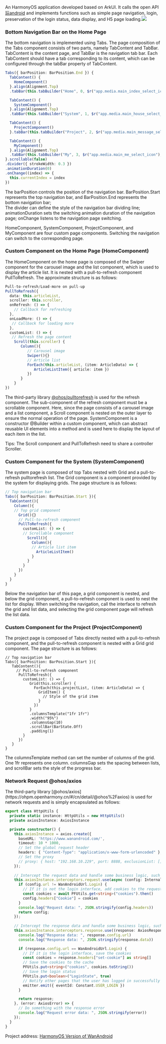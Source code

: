 An HarmonyOS application developed based on ArkUI. It calls the open API [玩android](https://www.wanandroid.com/) and implements functions such as simple page navigation, login, preservation of the login status, data display, and H5 page loading.![](https://p6-juejin.byteimg.com/tos-cn-i-k3u1fbpfcp/fbc15436b91a4d26b31f999e5324c1f8~tplv-k3u1fbpfcp-jj-mark:0:0:0:0:q75.image#?w=944&h=2038&s=246824&e=png&b=ffffff)

<h3 id="LsCN7">Bottom Navigation Bar on the Home Page</h3>
The bottom navigation is implemented using Tabs. The page composition of the Tabs component consists of two parts, namely TabContent and TabBar. TabContent is the content page, and TabBar is the navigation tab bar. Each TabContent should have a tab corresponding to its content, which can be configured through the tabBar property of TabContent.

```typescript
Tabs({ barPosition: BarPosition.End }) {
  TabContent() {
    HomeComponent()
  }.align(Alignment.Top)
  .tabBar(this.tabBuilder("Home", 0, $r("app.media.main_index_select_icon"), $r("app.media.main_index_icon")))

  TabContent() {
    SystemComponent()
  }.align(Alignment.Top)
  .tabBar(this.tabBuilder("System", 1, $r("app.media.main_house_select_icon"), $r("app.media.main_house_icon")))

  TabContent() {
    ProjectComponent()
  }.tabBar(this.tabBuilder("Project", 2, $r("app.media.main_message_select_icon"), $r("app.media.main_message_icon")))

  TabContent() {
    MyComponent()
  }.align(Alignment.Top)
  .tabBar(this.tabBuilder("My", 3, $r("app.media.main_me_select_icon"), $r("app.media.main_me_icon")))
}.scrollable(false)
.divider({ strokeWidth: 0.3 })
.animationDuration(0)
.onChange((index) => {
  this.currentIndex = index
})
```

The barPosition controls the position of the navigation bar. BarPosition.Start represents the top navigation bar, and BarPosition.End represents the bottom navigation bar;  
The divider can define the style of the navigation bar dividing line; animationDuration sets the switching animation duration of the navigation page; onChange listens to the navigation page switching.

HomeComponent, SystemComponent, ProjectComponent, and MyComponent are four custom page components. Switching the navigation can switch to the corresponding page.

<h3 id="TVOPp">Custom Component on the Home Page (HomeComponent)</h3>
The HomeComponent on the home page is composed of the Swiper component for the carousel image and the list component, which is used to display the article list. It is nested with a pull-to-refresh component PullToRefresh. The approximate structure is as follows:

```typescript
Pull-to-refresh/Load-more on pull-up
PullToRefresh({
  data: this.articleList,
  scroller: this.scroller,
  onRefresh: () => {
    // Callback for refreshing
  },
  onLoadMore: () => {
   // Callback for loading more
  },
  customList: () => {
   // Refresh the page content
    Scroll(this.scroller) {
       Column(){
          // Carousel image
          Swiper(){}
          // Article list
          ForEach(this.articleList, (item: ArticleData) => {
             ArticleListItem({ article: item })
          })
       }
    }
})
```

The third-party library [@ohos/pulltorefresh](https://ohpm.openharmony.cn/#/cn/detail/@ohos%2Fpulltorefresh) is used for the refresh component. The sub-component of the refresh component must be a scrollable component. Here, since the page consists of a carousel image and a list component, a Scroll component is nested on the outer layer to ensure the normal operation of the page. SystemComponent is a constructor @Builder within a custom component, which can abstract reusable UI elements into a method and is used here to display the layout of each item in the list.

Tips: The Scroll component and PullToRefresh need to share a controller Scroller.

<h3 id="IWwpA">Custom Component for the System (SystemComponent)</h3>
The system page is composed of top Tabs nested with Grid and a pull-to-refresh pulltorefresh list. The Grid component is a component provided by the system for displaying grids.  
The page structure is as follows:

```typescript
// Top navigation bar
Tabs({ barPosition: BarPosition.Start }){
  TabContent(){
    Column(){
    // Top grid component
      Grid(){}
      // Pull-to-refresh component
      PullToRefresh({
        customList: () => {
        // Scrollable component
          Scroll(){
            Column(){
            // Article list item
              ArticleListItem()
            }
          }
        }
      })
    }
  }
}
```

Below the navigation bar of this page, a grid component is nested, and below the grid component, a pull-to-refresh component is used to nest the list for display. When switching the navigation, call the interface to refresh the grid and list data, and selecting the grid component page will refresh the list data.

<h3 id="wGZ6t">Custom Component for the Project (ProjectComponent)</h3>
The project page is composed of Tabs directly nested with a pull-to-refresh component, and the pull-to-refresh component is nested with a Grid grid component. The page structure is as follows:

```plain
// Top navigation bar
Tabs({ barPosition: BarPosition.Start }){
   TabContent(){
     // Pull-to-refresh component
      PullToRefresh({
        customList: () => {
           Grid(this.scroller) {
             ForEach(this.projectList, (item: ArticleData) => {
               GridItem() {
                 // Style of the grid item
               }
             })
           }
           .columnsTemplate("1fr 1fr")
           .width("95%")
           .columnsGap(10)
           .scrollBar(BarState.Off)
           .padding(1)
        }
      })
   }
}
```

The columnsTemplate method can set the number of columns of the grid. One 1fr represents one column. columnsGap sets the spacing between lists, and scrollBar sets the style of the progress bar.

<h3 id="BDds0">Network Request @ohos/axios</h3>
The third-party library [@ohos/axios](https://ohpm.openharmony.cn/#/cn/detail/@ohos%2Faxios) is used for network requests and is simply encapsulated as follows:

```typescript
export class HttpUtils {
  private static instance: HttpUtils = new HttpUtils()
  private axiosInstance: AxiosInstance

  private constructor() {
    this.axiosInstance = axios.create({
      baseURL: 'https://www.wanandroid.com/',
      timeout: 10 * 1000,
      // Set the global request header
      headers: { "Content-Type": "application/x-www-form-urlencoded" },
      // Set the proxy
      // proxy: { host: "192.168.10.229", port: 8888, exclusionList: [] }
    });
    
    // Intercept the request data and handle some business logic, such as adding cookies to the request
    this.axiosInstance.interceptors.request.use(async (config: InternalAxiosRequestConfig) => {
      if (config.url != WanAndroidUrl.Login) {
        // If it is not the login interface, add cookies to the request header
        const cookies = await PFUtils.get<string>("cookies").then()
        config.headers["Cookie"] = cookies
      }
      console.log("Request data: ", JSON.stringify(config.headers))
      return config;
    });
    
    // Intercept the response data and handle some business logic, such as saving cookies
    this.axiosInstance.interceptors.response.use((response: AxiosResponse) => {
      console.log("Response data: ", response.config.url)
      console.log("Response data: ", JSON.stringify(response.data))

      if (response.config.url == WanAndroidUrl.Login) {
        // If it is the login interface, save the cookies
        const cookies = response.headers["set-cookie"] as string[]
        // Save the cookies to the cache
        PFUtils.put<string>("cookies", cookies.toString())
        // Save the login status
        PFUtils.put<boolean>("LoginState", true)
        // Notify other pages that the user has logged in successfully
        emitter.emit({ eventId: Constant.USER_LOGIN })
      }

      return response;
    }, (error: AxiosError) => {
      // Do something with the response error
      console.log("Request error data: ", JSON.stringify(error))
    });
  }
}
```

Project address: [HarmonyOS Version of WanAndroid](https://gitee.com/caojingCode/WanAndroid)

